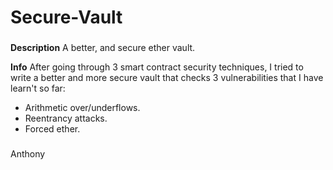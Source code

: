 # Secure-Vault

###

**Description**
A better, and secure ether vault.

**Info**
After going through 3 smart contract security techniques, I tried to write a better and more secure vault that checks 3 vulnerabilities that I have learn't so far:
- Arithmetic over/underflows.
- Reentrancy attacks.
- Forced ether.

###

Anthony
